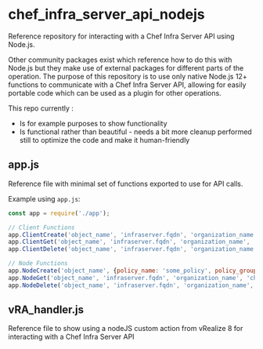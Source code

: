 # chef_infra_server_api_nodejs

Reference repository for interacting with a Chef Infra Server API using Node.js.

Other community packages exist which reference how to do this with Node.js but they make use of external packages for different parts of the operation.  The purpose of this repository is to use only native Node.js 12+ functions to communicate with a Chef Infra Server API, allowing for easily portable code which can be used as a plugin for other operations.

This repo currently :

- Is for example purposes to show functionality
- Is functional rather than beautiful - needs a bit more cleanup performed still to optimize the code and make it human-friendly

## app.js

Reference file with minimal set of functions exported to use for API calls.

Example using `app.js`:

```js
const app = require('./app');

// Client Functions
app.ClientCreate('object_name', 'infraserver.fqdn', 'organization_name', 'chef_api_client_name', 'chef_api_client_key', function(response) { console.log(JSON.stringify(response)); });
app.ClientGet('object_name', 'infraserver.fqdn', 'organization_name', 'chef_api_client_name', 'chef_api_client_key', function(response) { console.log(JSON.stringify(response)); });
app.ClientDelete('object_name', 'infraserver.fqdn', 'organization_name', 'chef_api_client_name', 'chef_api_client_key', function(response) { console.log(JSON.stringify(response)); });

// Node Functions
app.NodeCreate('object_name', {policy_name: 'some_policy', policy_group: 'some_group'}, 'infraserver.fqdn', 'organization_name', 'chef_api_client_name', 'chef_api_client_key', function(response) { console.log(JSON.stringify(response)); });
app.NodeGet('object_name', 'infraserver.fqdn', 'organization_name', 'chef_api_client_name', 'chef_api_client_key', function(response) { console.log(JSON.stringify(response)); });
app.NodeDelete('object_name', 'infraserver.fqdn', 'organization_name', 'chef_api_client_name', 'chef_api_client_key', function(response) { console.log(JSON.stringify(response)); });
```

## vRA_handler.js

Reference file to show using a nodeJS custom action from vRealize 8 for interacting with a Chef Infra Server API
